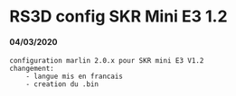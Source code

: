# RS3D config SKR Mini E3 1.2

#### 04/03/2020
    configuration marlin 2.0.x pour SKR mini E3 V1.2 
    changement:
        - langue mis en francais
        - creation du .bin
